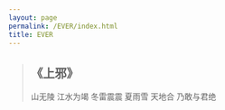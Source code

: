 ```yaml
---
layout: page
permalink: /EVER/index.html
title: EVER
---
```


> ## 《上邪》
> 山无陵
> 江水为竭
> 冬雷震震
> 夏雨雪
> 天地合
> 乃敢与君绝
